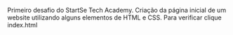 Primeiro desafio do StartSe Tech Academy.
Criação da página inicial de um website utilizando alguns elementos de HTML e CSS.
Para verificar clique index.html
